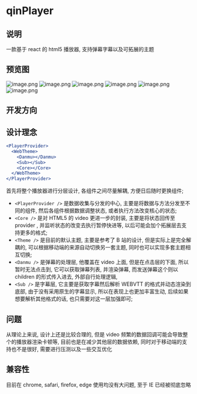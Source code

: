 # qinPlayer

## 说明

一款基于 react 的 html5 播放器, 支持弹幕字幕以及可拓展的主题

## 预览图

![image.png](https://i.loli.net/2020/04/16/16otDOXuEJ5ypc3.png)
![image.png](https://i.loli.net/2020/04/16/dmwfZPcRJUrD319.png)
![image.png](https://i.loli.net/2020/04/16/13bpmto6xlANOv9.png)
![image.png](https://i.loli.net/2020/04/16/ubLEfJrSwUI5ODx.png)
![image.png](https://i.loli.net/2020/04/16/Y3Hli45PXJ1at2h.png)
![image.png](https://i.loli.net/2020/04/16/i1Zm4gphxy2CPOk.png)

## 开发方向

## 设计理念

```jsx
<PlayerProvider>
  <WebTheme>
    <Danmu></Danmu>
    <Sub></Sub>
    <Core></Core>
  </WebTheme>
</PlayerProvider>
```

首先将整个播放器进行分层设计, 各组件之间尽量解耦, 方便日后随时更换组件;

- `<PlayerProvider />` 是数据收集与分发的中心, 主要是将数据与方法分发至不同的组件, 然后各组件根据数据调整状态, 或者执行方法改变核心的状态;
- `<Core />` 是对 HTML5 的 video 更进一步的封装, 主要是将状态回传至 provider , 并监听状态的改变去执行暂停快进等, 以后可能会加个拓展层去支持更多的格式;
- `<Theme />` 是目前的默认主题, 主要是参考了 B 站的设计, 但是实际上是完全解耦的, 可以根据移动端的来源自动切换另一套主题, 同时也可以实现多套主题相互切换;
- `<Danmu />` 是弹幕的处理层, 他覆盖在 video 上面, 但是在点击层的下面, 所以暂时无法点击到, 它可以获取弹幕列表, 并渲染弹幕, 而发送弹幕这个则以 children 的形式传入进去, 外部自行处理逻辑,
- `<Sub />` 是字幕层, 它主要是获取字幕然后解析 WEBVTT 的格式并动态渲染到底部, 由于没有采用原生的字幕显示, 所以在表现上也更加丰富生动, 后续如果想要解析其他格式的话, 也只需要对这一层加强即可;

## 问题

从理论上来说, 设计上还是比较合理的, 但是 video 频繁的数据回调可能会导致整个的播放器渲染卡顿等, 目前也是在减少其他层的数据依赖, 同时对于移动端的支持也不是很好, 需要进行压测以及一些交互优化

## 兼容性

目前在 chrome, safari, firefox, edge 使用均没有大问题, 至于 IE 已经被彻底忽略
